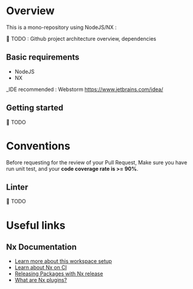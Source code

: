 # Overview

This is a mono-repository using NodeJS/NX :

🚧 TODO : Github project architecture overview, dependencies

## Basic requirements

- NodeJS
- NX

_IDE recommended : Webstorm 
https://www.jetbrains.com/idea/

## Getting started

🚧 TODO

# Conventions

Before requesting for the review of your Pull Request, 
Make sure you have run unit test, and your **code coverage rate is >= 90%**.

## Linter

🚧 TODO

# Useful links

## Nx Documentation

- [Learn more about this workspace setup](https://nx.dev/nx-api/js?utm_source=nx_project&amp;utm_medium=readme&amp;utm_campaign=nx_projects)
- [Learn about Nx on CI](https://nx.dev/ci/intro/ci-with-nx?utm_source=nx_project&utm_medium=readme&utm_campaign=nx_projects)
- [Releasing Packages with Nx release](https://nx.dev/features/manage-releases?utm_source=nx_project&utm_medium=readme&utm_campaign=nx_projects)
- [What are Nx plugins?](https://nx.dev/concepts/nx-plugins?utm_source=nx_project&utm_medium=readme&utm_campaign=nx_projects)
